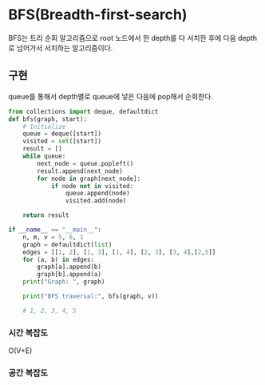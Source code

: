 # BFS(Breadth-first-search)

BFS는 트리 순회 알고리즘으로 root 노드에서 한 depth를 다 서치한 후에 다음 depth로 넘어가서 서치하는 알고리즘이다.

## 구현
queue를 통해서 depth별로 queue에 넣은 다음에 pop해서 순회한다.
```python
from collections import deque, defaultdict
def bfs(graph, start):
    # Initialize
    queue = deque([start])
    visited = set([start])
    result = []
    while queue:
        next_node = queue.popleft()
        result.append(next_node)
        for node in graph[next_node]:
            if node not in visited:
                queue.append(node)
                visited.add(node)

    return result

if __name__ == "__main__":
    n, m, v = 5, 6, 1
    graph = defaultdict(list)
    edges = [[1, 2], [1, 3], [1, 4], [2, 3], [3, 4],[2,5]]
    for (a, b) in edges:
        graph[a].append(b)
        graph[b].append(a)
    print("Graph: ", graph)

    print("BFS traversal:", bfs(graph, v))

    # 1, 2, 3, 4, 5


```

### 시간 복잡도
O(V+E)

### 공간 복잡도

